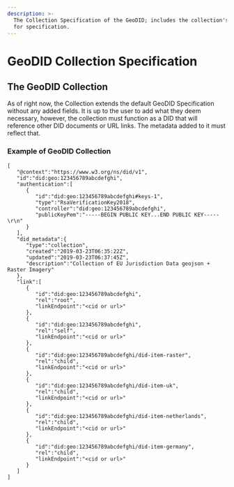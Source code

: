```yaml
---
description: >-
  The Collection Specification of the GeoDID; includes the collection's fields
  for specification.
---
```


# GeoDID Collection Specification

## The GeoDID Collection 

As of right now, the Collection extends the default GeoDID Specification without any added fields. It is up to the user to add what they deem necessary, however, the collection must function as a DID that will reference other DID documents or URL links. The metadata added to it must reflect that. 

### Example of GeoDID Collection

```text
[
   "@context":"https://www.w3.org/ns/did/v1",
   "id":"did:geo:123456789abcdefghi",
   "authentication":[
      {
         "id":"did:geo:123456789abcdefghi#keys-1",
         "type":"RsaVerificationKey2018",
         "controller":"did:geo:123456789abcdefghi",
         "publicKeyPem":"-----BEGIN PUBLIC KEY...END PUBLIC KEY-----\r\n"
      }
   ],
   "did_metadata":{
      "type":"collection",
      "created":"2019-03-23T06:35:22Z",
      "updated":"2019-03-23T06:37:45Z",
      "description":"Collection of EU Jurisdiction Data geojson + Raster Imagery"
   },
   "link":[
      {
         "id":"did:geo:123456789abcdefghi",
         "rel":"root",
         "linkEndpoint":"<cid or url>"
      },
      {
         "id":"did:geo:123456789abcdefghi",
         "rel":"self",
         "linkEndpoint":"<cid or url>"
      },
      {
         "id":"did:geo:123456789abcdefghi/did-item-raster",
         "rel":"child",
         "linkEndpoint":"<cid or url>"
      },
      {
         "id":"did:geo:123456789abcdefghi/did-item-uk",
         "rel":"child",
         "linkEndpoint":"<cid or url>"
      },
      {
         "id":"did:geo:123456789abcdefghi/did-item-netherlands",
         "rel":"child",
         "linkEndpoint":"<cid or url>"
      },
      {
         "id":"did:geo:123456789abcdefghi/did-item-germany",
         "rel":"child",
         "linkEndpoint":"<cid or url>"
      }
   ]
]
```


